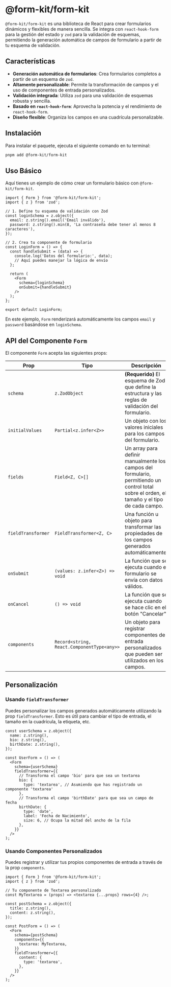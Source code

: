 # @form-kit/form-kit

`@form-kit/form-kit` es una biblioteca de React para crear formularios dinámicos y flexibles de manera sencilla. Se integra con `react-hook-form` para la gestión del estado y `zod` para la validación de esquemas, permitiendo la generación automática de campos de formulario a partir de tu esquema de validación.

## Características

- **Generación automática de formularios**: Crea formularios completos a partir de un esquema de `zod`.
- **Altamente personalizable**: Permite la transformación de campos y el uso de componentes de entrada personalizados.
- **Validación integrada**: Utiliza `zod` para una validación de esquemas robusta y sencilla.
- **Basado en `react-hook-form`**: Aprovecha la potencia y el rendimiento de `react-hook-form`.
- **Diseño flexible**: Organiza los campos en una cuadrícula personalizable.

## Instalación

Para instalar el paquete, ejecuta el siguiente comando en tu terminal:

```bash
pnpm add @form-kit/form-kit
```

## Uso Básico

Aquí tienes un ejemplo de cómo crear un formulario básico con `@form-kit/form-kit`.

```tsx
import { Form } from '@form-kit/form-kit';
import { z } from 'zod';

// 1. Define tu esquema de validación con Zod
const loginSchema = z.object({
  email: z.string().email('Email inválido'),
  password: z.string().min(8, 'La contraseña debe tener al menos 8 caracteres'),
});

// 2. Crea tu componente de formulario
const LoginForm = () => {
  const handleSubmit = (data) => {
    console.log('Datos del formulario:', data);
    // Aquí puedes manejar la lógica de envío
  };

  return (
    <Form
      schema={loginSchema}
      onSubmit={handleSubmit}
    />
  );
};

export default LoginForm;
```

En este ejemplo, `Form` renderizará automáticamente los campos `email` y `password` basándose en `loginSchema`.

## API del Componente `Form`

El componente `Form` acepta las siguientes props:

| Prop              | Tipo                                       | Descripción                                                                                             |
| ----------------- | ------------------------------------------ | ------------------------------------------------------------------------------------------------------- |
| `schema`          | `z.ZodObject`                              | **(Requerido)** El esquema de Zod que define la estructura y las reglas de validación del formulario.     |
| `initialValues`   | `Partial<z.infer<Z>>`                      | Un objeto con los valores iniciales para los campos del formulario.                                     |
| `fields`          | `Field<Z, C>[]`                            | Un array para definir manualmente los campos del formulario, permitiendo un control total sobre el orden, el tamaño y el tipo de cada campo. |
| `fieldTransformer`| `FieldTransformer<Z, C>`                   | Una función u objeto para transformar las propiedades de los campos generados automáticamente.          |
| `onSubmit`        | `(values: z.infer<Z>) => void`             | La función que se ejecuta cuando el formulario se envía con datos válidos.                              |
| `onCancel`        | `() => void`                               | La función que se ejecuta cuando se hace clic en el botón "Cancelar".                                   |
| `components`      | `Record<string, React.ComponentType<any>>` | Un objeto para registrar componentes de entrada personalizados que pueden ser utilizados en los campos. |

## Personalización

### Usando `fieldTransformer`

Puedes personalizar los campos generados automáticamente utilizando la prop `fieldTransformer`. Esto es útil para cambiar el tipo de entrada, el tamaño en la cuadrícula, la etiqueta, etc.

```tsx
const userSchema = z.object({
  name: z.string(),
  bio: z.string(),
  birthDate: z.string(),
});

const UserForm = () => (
  <Form
    schema={userSchema}
    fieldTransformer={{
      // Transforma el campo 'bio' para que sea un textarea
      bio: {
        type: 'textarea', // Asumiendo que has registrado un componente 'textarea'
      },
      // Transforma el campo 'birthDate' para que sea un campo de fecha
      birthDate: {
        type: 'date',
        label: 'Fecha de Nacimiento',
        size: 6, // Ocupa la mitad del ancho de la fila
      },
    }}
  />
);
```

### Usando Componentes Personalizados

Puedes registrar y utilizar tus propios componentes de entrada a través de la prop `components`.

```tsx
import { Form } from '@form-kit/form-kit';
import { z } from 'zod';

// Tu componente de Textarea personalizado
const MyTextarea = (props) => <textarea {...props} rows={4} />;

const postSchema = z.object({
  title: z.string(),
  content: z.string(),
});

const PostForm = () => (
  <Form
    schema={postSchema}
    components={{
      textarea: MyTextarea,
    }}
    fieldTransformer={{
      content: {
        type: 'textarea',
      },
    }}
  />
);
```
